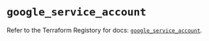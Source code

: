 # `google_service_account`

Refer to the Terraform Registory for docs: [`google_service_account`](https://registry.terraform.io/providers/hashicorp/google-beta/4.67.0/docs/resources/google_service_account).
